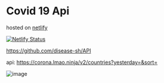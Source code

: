 # Covid 19 Api


hosted on [netlify](covid19ui.netlify.app)

[![Netlify Status](https://api.netlify.com/api/v1/badges/8cbf6ee0-afa5-4905-b85e-00dce4a78dd9/deploy-status)](https://app.netlify.com/sites/covid19ui/deploys)

https://github.com/disease-sh/API

api: https://corona.lmao.ninja/v2/countries?yesterday=&sort=


![image](https://user-images.githubusercontent.com/12936435/117555351-4aabaf00-b080-11eb-9d5f-e36d4f49b449.png)


